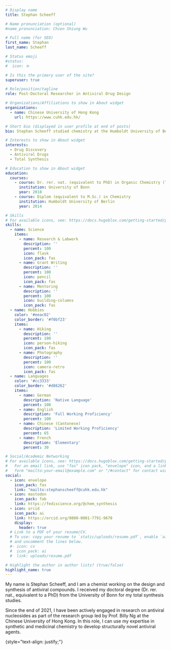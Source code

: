 ```yaml
---
# Display name
title: Stephan Scheeff

# Name pronunciation (optional)
#name_pronunciation: Chien Shiung Wu

# Full name (for SEO)
first_name: Stephan
last_name: Scheeff

# Status emoji
#status:
#  icon: ☕️

# Is this the primary user of the site?
superuser: true

# Role/position/tagline
role: Post-Doctoral Researcher in Antiviral Drug Design 

# Organizations/Affiliations to show in About widget
organizations:
  - name: Chinese University of Hong Kong
    url: https://www.cuhk.edu.hk/

# Short bio (displayed in user profile at end of posts)
bio: Stephan Scheeff studied chemistry at the Humboldt University of Berlin and received his Dr. rer. nat. from the University of Bonn. He joined the research group of Prof. Billy Ng at the Chinese University of Hong Kong in the field of antiviral nucleosides.

# Interests to show in About widget
interests:
  - Drug Discovery
  - Antiviral Drugs
  - Total Synthesis

# Education to show in About widget
education:
  courses:
    - course: Dr. rer. nat. (equivalent to PhD) in Organic Chemistry (Total Synthesis of Archazolid F)
      institution: University of Bonn
      year: 2018
    - course: Diplom (equivalent to M.Sc.) in Chemistry
      institution: Humboldt University of Berlin
      year: 2014

# Skills
# For available icons, see: https://docs.hugoblox.com/getting-started/page-builder/#icons
skills:
  - name: Science
    items:
      - name: Research & Labwork
        description: ''
        percent: 100
        icon: flask
        icon_pack: fas
      - name: Grant Writing
        description: ''
        percent: 100
        icon: pencil
        icon_pack: fas
      - name: Mentoring
        description: ''
        percent: 100
        icon: building-columns
        icon_pack: fas
  - name: Hobbies
    color: '#eeac02'
    color_border: '#f0bf23'
    items:
      - name: Hiking
        description: ''
        percent: 100
        icon: person-hiking
        icon_pack: fas
      - name: Photography
        description: ''
        percent: 100
        icon: camera-retro
        icon_pack: fas
  - name: Languages
    color: '#cc3333'
    color_border: '#d86262'
    items:
      - name: German
        description: 'Native Language'
        percent: 100
      - name: English
        description: 'Full Working Proficiency'
        percent: 100
      - name: Chinese (Cantonese)
        description: 'Limited Working Proficiency'
        percent: 65
      - name: French
        description: 'Elementary'
        percent: 30

# Social/Academic Networking
# For available icons, see: https://docs.hugoblox.com/getting-started/page-builder/#icons
#   For an email link, use "fas" icon pack, "envelope" icon, and a link in the
#   form "mailto:your-email@example.com" or "/#contact" for contact widget.
social:
  - icon: envelope
    icon_pack: fas
    link: "mailto:stephanscheeff@cuhk.edu.hk"
  - icon: mastodon
    icon_pack: fab
    link: https://fediscience.org/@chem_synthesis
  - icon: orcid
    icon_pack: ai
    link: https://orcid.org/0000-0001-7791-9670
    display:
      header: true
  # Link to a PDF of your resume/CV.
  # To use: copy your resume to `static/uploads/resume.pdf`, enable `ai` icons in `params.yaml`,
  # and uncomment the lines below.
  #- icon: cv
  #  icon_pack: ai
  #  link: uploads/resume.pdf

# Highlight the author in author lists? (true/false)
highlight_name: true
---
```


My name is Stephan Scheeff, and I am a chemist working on the design and synthesis of antiviral compounds. I received my doctoral degree (Dr. rer. nat., equivalent to a PhD) from the University of Bonn for my total synthesis studies.

Since the end of 2021, I have been actively engaged in research on antiviral nucleosides as part of the research group led by Prof. Billy Ng at the Chinese University of Hong Kong. In this role, I can use my expertise in synthetic and medicinal chemistry to develop structurally novel antiviral agents.

{style="text-align: justify;"}
